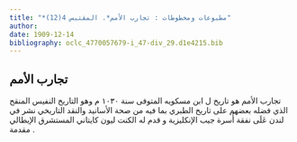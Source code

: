 ```yaml
---
title: "*مطبوعات ومخطوطات : تجارب الأمم*. المقتبس 4(12)"
author: 
date: 1909-12-14
bibliography: oclc_4770057679-i_47-div_29.d1e4215.bib
---
```




##  تجارب الأمم 


 تجارب الأمم  هو تاريخ ل  ابن مسكويه  المتوفى سنة  ١٠٣٠  م وهو التاريخ النفيس المنقح الذي فضله بعضهم على تاريخ الطبري بما فيه من صحة الأسانيد والنقد التاريخي نشر في  لندن  عَلَى نفقة  أُسرة جيب  الإنكليزية و  قدم له  الكنت ليون كايتاني  المستشرق الإيطالي مقدمة  . 
